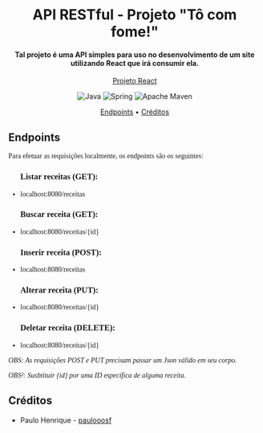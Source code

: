 <h1 align="center">API RESTful - Projeto "Tô com fome!"</h1>
<h4 align="center">Tal projeto é uma API simples para uso no desenvolvimento de um site utilizando React que irá consumir ela.</h4>
<p align="center"><a href="https://github.com/paulooosf/react-g5" target="_blank">Projeto React</a></p>
<p align="center">
  <img alt="Java" src="https://img.shields.io/badge/JAVA-%23F80820?style=for-the-badge&logoColor=%23F80820&labelColor=black">
  <img alt="Spring" src="https://img.shields.io/badge/SPRING-%236DB33F?style=for-the-badge&logo=spring&logoColor=%236DB33F&labelColor=black">
  <img alt="Apache Maven" src="https://img.shields.io/badge/maven-%23C71A36?style=for-the-badge&logo=apache%20maven&logoColor=%23C71A36&labelColor=black&color=%23C71A36">
</p>
<p align="center">
  <a href="#endpoints">Endpoints</a> •
  <a href="#créditos">Créditos</a>
</p>

## Endpoints
<p style="font-family:verdana;">Para efetuar as requisições localmente, os endpoints são os seguintes:
<ul>
<h3 style="font-family:verdana;">Listar receitas (GET):</h3>
<li style="font-family:verdana;">localhost:8080/receitas</li>
<h3 style="font-family:verdana;">Buscar receita (GET):</h3>
<li style="font-family:verdana;">localhost:8080/receitas/{id}</li>
<h3 style="font-family:verdana;">Inserir receita (POST):</h3>
<li style="font-family:verdana;">localhost:8080/receitas</dd>
<h3 style="font-family:verdana;">Alterar receita (PUT):</h3>
<li style="font-family:verdana;">localhost:8080/receitas/{id}</li>
<h3 style="font-family:verdana;">Deletar receita (DELETE):</h3>
<li style="font-family:verdana;">localhost:8080/receitas/{id}</li>
</ul>
<i style="font-family:verdana;">OBS: As requisições POST e PUT precisam passar um Json válido em seu corpo.</i>
<p></p>
<i style="font-family:verdana;">OBS²: Susbtituir {id} por uma ID específica de alguma receita.</i>

## Créditos
- Paulo Henrique - [paulooosf](http://github.com/paulooosf)
